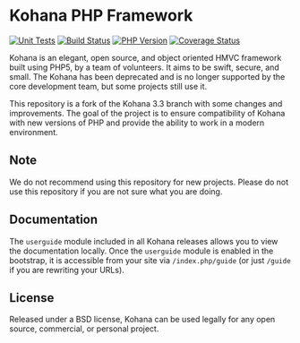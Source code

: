 # Kohana PHP Framework

[![Unit Tests](https://github.com/lestor/kohana/actions/workflows/unit-tests.yml/badge.svg)](https://github.com/lestor/kohana/actions)
[![Build Status](https://travis-ci.org/lestor/kohana.svg?branch=3.3/develop)](https://travis-ci.org/lestor/kohana)
[![PHP Version](https://img.shields.io/badge/php-^7.3|^8.0-8892BF.svg)](http://www.php.net/)
[![Coverage Status](https://coveralls.io/repos/github/lestor/kohana/badge.svg?branch=3.3/develop)](https://coveralls.io/github/lestor/kohana?branch=3.3/develop)

Kohana is an elegant, open source, and object oriented HMVC framework built using PHP5, by a team of volunteers. It aims to be swift, secure, and small. The Kohana has been deprecated and is no longer supported by the core development team, but some projects still use it.

This repository is a fork of the Kohana 3.3 branch with some changes and improvements. The goal of the project is to ensure compatibility of Kohana with new versions of PHP and provide the ability to work in a modern environment.

## Note

We do not recommend using this repository for new projects. Please do not use this repository if you are not sure what you are doing.

## Documentation

The `userguide` module included in all Kohana releases allows you to view the documentation locally. Once the `userguide` module is enabled in the bootstrap, it is accessible from your site via `/index.php/guide` (or just `/guide` if you are rewriting your URLs).

## License
Released under a BSD license, Kohana can be used legally for any open source, commercial, or personal project.